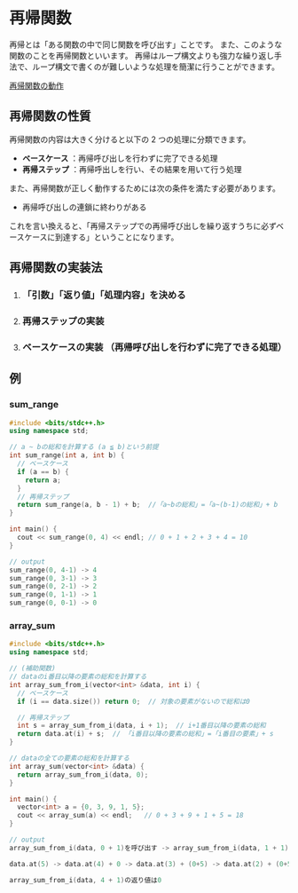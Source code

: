 # 再帰関数

再帰とは「ある関数の中で同じ関数を呼び出す」ことです。
また、このような関数のことを再帰関数といいます。
再帰はループ構文よりも強力な繰り返し手法で、ループ構文で書くのが難しいような処理を簡潔に行うことができます。

[再帰関数の動作](https://www.slideshare.net/APG4b/apg4b-205-sum)

## 再帰関数の性質

再帰関数の内容は大きく分けると以下の 2 つの処理に分類できます。

- **ベースケース** ：再帰呼び出しを行わずに完了できる処理
- **再帰ステップ** ：再帰呼出しを行い、その結果を用いて行う処理

また、再帰関数が正しく動作するためには次の条件を満たす必要があります。

- 再帰呼び出しの連鎖に終わりがある

これを言い換えると、「再帰ステップでの再帰呼び出しを繰り返すうちに必ずベースケースに到達する」ということになります。

## 再帰関数の実装法

1. ### 「引数」「返り値」「処理内容」を決める

2. ### 再帰ステップの実装

3. ### ベースケースの実装 （再帰呼び出しを行わずに完了できる処理）

## 例

### sum_range

```cpp
#include <bits/stdc++.h>
using namespace std;

// a ~ bの総和を計算する (a ≦ b)という前提
int sum_range(int a, int b) {
  // ベースケース
  if (a == b) {
    return a;
  }
  // 再帰ステップ
  return sum_range(a, b - 1) + b;  //「a~bの総和」=「a~(b-1)の総和」+ b
}

int main() {
  cout << sum_range(0, 4) << endl; // 0 + 1 + 2 + 3 + 4 = 10
}

// output
sum_range(0, 4-1) -> 4
sum_range(0, 3-1) -> 3
sum_range(0, 2-1) -> 2
sum_range(0, 1-1) -> 1
sum_range(0, 0-1) -> 0
```

### array_sum

```cpp
#include <bits/stdc++.h>
using namespace std;

// (補助関数)
// dataのi番目以降の要素の総和を計算する
int array_sum_from_i(vector<int> &data, int i) {
  // ベースケース
  if (i == data.size()) return 0;  // 対象の要素がないので総和は0

  // 再帰ステップ
  int s = array_sum_from_i(data, i + 1);  // i+1番目以降の要素の総和
  return data.at(i) + s;  // 「i番目以降の要素の総和」=「i番目の要素」+ s
}

// dataの全ての要素の総和を計算する
int array_sum(vector<int> &data) {
  return array_sum_from_i(data, 0);
}

int main() {
  vector<int> a = {0, 3, 9, 1, 5};
  cout << array_sum(a) << endl;   // 0 + 3 + 9 + 1 + 5 = 18
}

// output
array_sum_from_i(data, 0 + 1)を呼び出す -> array_sum_from_i(data, 1 + 1) -> array_sum_from_i(data, 2 + 1) -> array_sum_from_i(data, 3 + 1) -> array_sum_from_i(data, 4 + 1)

data.at(5) -> data.at(4) + 0 -> data.at(3) + (0+5) -> data.at(2) + (0+5+1) -> data.at(1) + (0+5+1+9) -> data.at(0) + (0+5+1+9+3) -> 0+5+1+9+3+0 -> 18

array_sum_from_i(data, 4 + 1)の返り値は0
```
